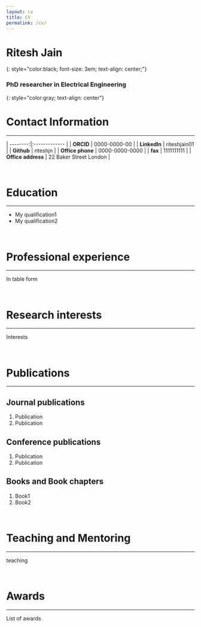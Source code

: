 ```yaml
---
layout: cv
title: CV
permalink: /cv/
---
```

#  Ritesh Jain
{: style="color:black; font-size: 3em; text-align: center;"}
### PhD researcher in Electrical Engineering
{: style="color:gray; text-align: center"}
# <a name="contact"></a>Contact Information
---

| --------:|:------------- |
| **ORCID**	| 0000-0000-00 |
| **LinkedIn** | riteshjain01 |
| **Github** | riteshjn |
| **Office phone** | 0000-0000-0000 |
| **fax** | 1111111111 |
| **Office address** | 22 Baker Street London |

&nbsp;

# Education
***

* My qualification1
* My qualification2

&nbsp;

# Professional experience
***
In table form

&nbsp;

# Research interests
***
Interests

&nbsp;

# <a name="publications"></a> Publications
***
## Journal publications
1. Publication
1. Publication

## Conference publications
1. Publication
1. Publication

## Books and Book chapters
1. Book1
1. Book2

&nbsp;

# Teaching and Mentoring
***
teaching

&nbsp;


# Awards
***
List of awards

&nbsp;

